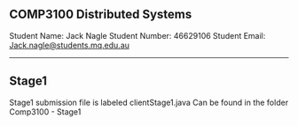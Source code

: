 ## COMP3100 Distributed Systems
Student Name: Jack Nagle
Student Number: 46629106
Student Email: Jack.nagle@students.mq.edu.au

---
## Stage1
Stage1 submission file is labeled clientStage1.java
Can be found in the folder Comp3100 - Stage1

